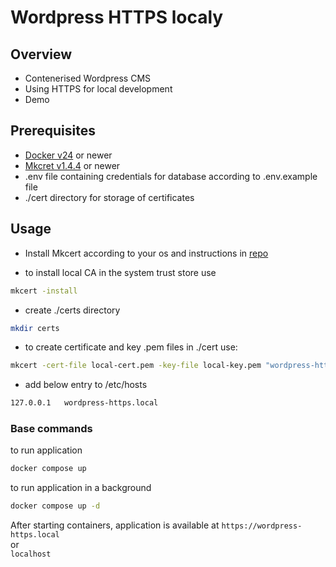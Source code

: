 # Wordpress HTTPS localy

## Overview

- Contenerised Wordpress CMS
- Using HTTPS for local development
- Demo

## Prerequisites

- [Docker v24](https://www.docker.com/) or newer
- [Mkcret v1.4.4](https://github.com/FiloSottile/mkcert?ref=knp-backend.ghost.io) or newer
- .env file containing credentials for database according to .env.example file
- ./cert directory for storage of certificates

## Usage

- Install Mkcert according to your os and instructions in [repo](https://github.com/FiloSottile/mkcert)

- to install local CA in the system trust store use

```bash
mkcert -install
```

- create ./certs directory

```bash
mkdir certs
```

- to create certificate and key .pem files in ./cert use:

```bash
mkcert -cert-file local-cert.pem -key-file local-key.pem "wordpress-https.local" "*.wordpress-https.local" localhost 127.0.0.1 ::1
```

- add below entry to /etc/hosts

```bash
127.0.0.1   wordpress-https.local
```

### Base commands

to run application

```bash
docker compose up
```

to run application in a background

```bash
docker compose up -d
```

After starting containers, application is available at
`https://wordpress-https.local` \
or \
`localhost`
